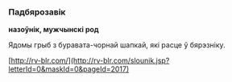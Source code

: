 ### Падбярозавік
**назоўнік, мужчынскі род**

Ядомы грыб з буравата-чорнай шапкай, які расце ў бярэзніку.

<a rel="author">[http://rv-blr.com/](http://rv-blr.com/slounik.jsp?letterId=0&maskId=0&pageId=2017)</a>
